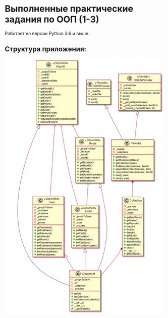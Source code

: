 # Выполненные практические задания по ООП (1-3)
Работает на версии Python 3.6 и выше.

## Структура приложения:
![Диаграмма](https://github.com/DasShelmer/oop/blob/main/out/diagram/diagram.png?raw=true "Диаграмма")